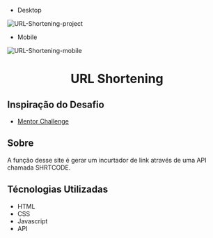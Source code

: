 - Desktop

![URL-Shortening-project](https://user-images.githubusercontent.com/109632184/217979533-7c53a7d7-f4df-47cd-965b-e697936c922d.png)


- Mobile 


![URL-Shortening-mobile](https://user-images.githubusercontent.com/109632184/217980256-cdd2b82f-5e68-4411-af98-3cee2711ae5b.png)



<h1 align="center">URL Shortening</h1>

<h2>Inspiração do Desafio</h2>

- <a href="https://www.frontendmentor.io/challenges/url-shortening-api-landing-page-2ce3ob-G" target="_blank">Mentor Challenge</a>


<h2>Sobre </h2>

<p>A função desse site é gerar um incurtador de link através de uma API chamada SHRTCODE.</p>

<h2>Técnologias Utilizadas</h2>

- HTML
- CSS
- Javascript
- API

